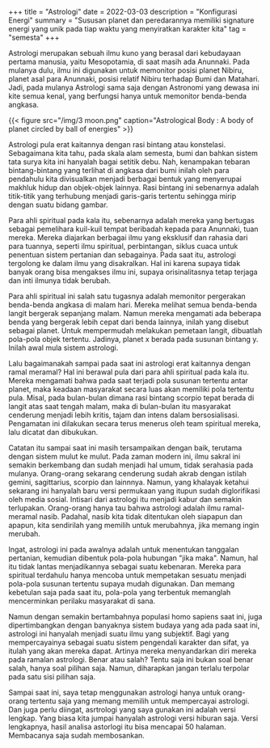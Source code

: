 +++
title = "Astrologi"
date = 2022-03-03
description = "Konfigurasi Energi"
summary = "Sususan planet dan peredarannya memiliki signature energi yang unik pada tiap waktu yang menyiratkan karakter kita"
tag = "semesta"
+++

Astrologi merupakan sebuah ilmu kuno yang berasal dari kebudayaan pertama manusia, yaitu Mesopotamia, di saat masih ada Anunnaki. Pada mulanya dulu, ilmu ini digunakan untuk memonitor posisi planet Nibiru, planet asal para Anunnaki, posisi relatif Nibiru terhadap Bumi dan Matahari. Jadi, pada mulanya Astrologi sama saja dengan Astronomi yang dewasa ini kite semua kenal, yang berfungsi hanya untuk memonitor benda-benda angkasa.

{{< figure src="/img/3 moon.png" caption="Astrological Body : A body of planet circled by ball of energies" >}}

Astrologi pula erat kaitannya dengan rasi bintang atau konstelasi. Sebagaimana kita tahu, pada skala alam semesta, bumi dan bahkan sistem tata surya kita ini hanyalah bagai setitik debu. Nah, kenampakan tebaran bintang-bintang yang terlihat di angkasa dari bumi inilah oleh para pendahulu kita divisualkan menjadi berbagai bentuk yang menyerupai makhluk hidup dan objek-objek lainnya. Rasi bintang ini sebenarnya adalah titik-titik yang terhubung menjadi garis-garis tertentu sehingga mirip dengan suatu bidang gambar.

Para ahli spiritual pada kala itu, sebenarnya adalah mereka yang bertugas sebagai pemelihara kuil-kuil tempat beribadah kepada para Anunnaki, tuan mereka. Mereka diajarkan berbagai ilmu yang eksklusif dan rahasia dari para tuannya, seperti ilmu spiritual, perbintangan, siklus cuaca untuk penentuan sistem pertanian dan sebagainya. Pada saat itu, astrologi tergolong ke dalam ilmu yang disakralkan. Hal ini karena supaya tidak banyak orang bisa mengakses ilmu ini, supaya orisinalitasnya tetap terjaga dan inti ilmunya tidak berubah.

Para ahli spiritual ini salah satu tugasnya adalah memonitor pergerakan benda-benda angkasa di malam hari. Mereka melihat semua benda-benda langit bergerak sepanjang malam. Namun mereka mengamati ada beberapa benda yang bergerak lebih cepat dari benda lainnya, inilah yang disebut sebagai planet. Untuk mempermudah melakukan pemetaan langit, dibuatlah pola-pola objek tertentu. Jadinya, planet x berada pada susunan bintang y. Inilah awal mula sistem astrologi.

Lalu bagaimanakah sampai pada saat ini astrologi erat kaitannya dengan ramal meramal? Hal ini berawal pula dari para ahli spiritual pada kala itu. Mereka mengamati bahwa pada saat terjadi pola susunan tertentu antar planet, maka keadaan masyarakat secara luas akan memiliki pola tertentu pula. Misal, pada bulan-bulan dimana rasi bintang scorpio tepat berada di langit atas saat tengah malam, maka di bulan-bulan itu masyarakat cenderung menjadi lebih kritis, tajam dan intens dalam bersosialisasi. Pengamatan ini dilakukan secara terus menerus oleh team spiritual mereka, lalu dicatat dan dibukukan.

Catatan itu sampai saat ini masih tersampaikan dengan baik, terutama dengan sistem mulut ke mulut. Pada zaman modern ini, ilmu sakral ini semakin berkembang dan sudah menjadi hal umum, tidak serahasia pada mulanya. Orang-orang sekarang cenderung sudah akrab dengan istilah gemini, sagittarius, scorpio dan lainnnya. Namun, yang khalayak ketahui sekarang ini hanyalah baru versi permukaan yang itupun sudah diglorifikasi oleh media sosial. Intisari dari astrologi itu menjadi kabur dan semakin terlupakan. Orang-orang hanya tau bahwa astrologi adalah ilmu ramal-meramal nasib. Padahal, nasib kita tidak ditentukan oleh siapapun dan apapun, kita sendirilah yang memilih untuk merubahnya, jika memang ingin merubah.

Ingat, astrologi ini pada awalnya adalah untuk menentukan tanggalan pertanian, kemudian dibentuk pola-pola hubungan "jika maka". Namun, hal itu tidak lantas menjadikannya sebagai suatu kebenaran. Mereka para spiritual terdahulu hanya mencoba untuk mempetakan sesuatu menjadi pola-pola susunan tertentu supaya mudah digunakan. Dan memang kebetulan saja pada saat itu, pola-pola yang terbentuk memanglah mencerminkan perilaku masyarakat di sana.

Namun dengan semakin bertambahnya populasi homo sapiens saat ini, juga dipertimbangkan dengan banyaknya sistem budaya yang ada pada saat ini, astrologi ini hanyalah menjadi suatu ilmu yang subjektif. Bagi yang mempercayainya sebagai suatu sistem pengendali karakter dan sifat, ya itulah yang akan mereka dapat. Artinya mereka menyandarkan diri mereka pada ramalan astrologi. Benar atau salah? Tentu saja ini bukan soal benar salah, hanya soal pilihan saja. Namun, diharapkan jangan terlalu terpolar pada satu sisi pilihan saja.

Sampai saat ini, saya tetap menggunakan astrologi hanya untuk orang-orang tertentu saja yang memang memilih untuk mempercayai astrologi. Dan juga perlu diingat, asrtrologi yang saya gunakan ini adalah versi lengkap. Yang biasa kita jumpai hanyalah astrologi versi hiburan saja. Versi lengkapnya, hasil analisa astorlogi itu bisa mencapai 50 halaman. Membacanya saja sudah membosankan.